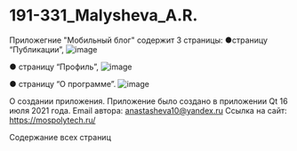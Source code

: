 # 191-331_Malysheva_A.R.
Приложегние "Мобильный блог" содержит 3 страницы: 
●страницу “Публикации”,
![image](https://user-images.githubusercontent.com/54934689/125967458-2f02a833-ed51-49af-9dd5-4703bdbca288.png)


● страницу “Профиль”,
![image](https://user-images.githubusercontent.com/54934689/125967504-623fb2ea-0dce-4629-bd3f-7445a45df87e.png)

● страницу “О программе”.
![image](https://user-images.githubusercontent.com/54934689/125967524-5819be8a-a86e-4d1c-8c87-7f8cc2605e01.png)

О создании приложения. 
Приложение было создано в приложении Qt 16 июля 2021 года.
Email автора: anastasheva10@yandex.ru
Ссылка на сайт: https://mospolytech.ru/

Содержание всех страниц








